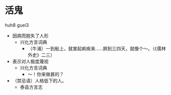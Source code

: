 # 活鬼
huh8 guei3
+ 因病而脱失了人形
  * 兴化方言词典
    - （牛浦）一到船上，就害起痢疾来……屙到三四天，就像个～。（《儒林外史》二三）
+ 表示对人极度蔑视
  * 兴化方言词典
    - ～！你来做甚的？
+ （禁忌语）人格低下的人。
  * 泰县方言志
